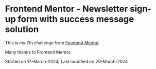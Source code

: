 # Frontend Mentor - Newsletter sign-up form with success message solution

This is my 7th challenge from [Frontend Mentor](https://www.frontendmentor.io/challenges/newsletter-signup-form-with-success-message-3FC1AZbNrv).

Many thanks to Frontend Mentor.

Started on 17-March-2024; Last modified on 20-March-2024 
